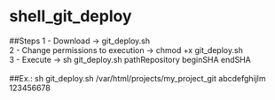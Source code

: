 # shell_git_deploy
##Steps
1 - Download -> git_deploy.sh<br>
2 - Change permissions to execution -> chmod +x git_deploy.sh<br>
3 - Execute -> sh git_deploy.sh pathRepository beginSHA endSHA<br>
<br>
##Ex.:
sh git_deploy.sh /var/html/projects/my_project_git abcdefghijlm 123456678
